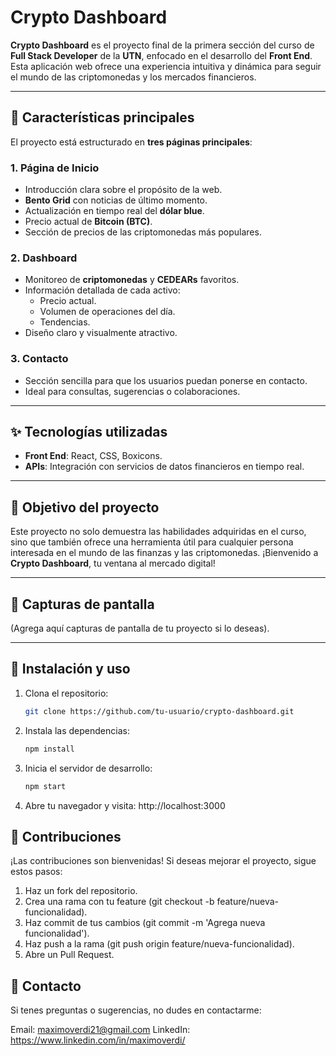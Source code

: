 # Crypto Dashboard

**Crypto Dashboard** es el proyecto final de la primera sección del curso de **Full Stack Developer** de la **UTN**, enfocado en el desarrollo del **Front End**. Esta aplicación web ofrece una experiencia intuitiva y dinámica para seguir el mundo de las criptomonedas y los mercados financieros.

---

## 🚀 Características principales

El proyecto está estructurado en **tres páginas principales**:

### 1. **Página de Inicio**
   - Introducción clara sobre el propósito de la web.
   - **Bento Grid** con noticias de último momento.
   - Actualización en tiempo real del **dólar blue**.
   - Precio actual de **Bitcoin (BTC)**.
   - Sección de precios de las criptomonedas más populares.

### 2. **Dashboard**
   - Monitoreo de **criptomonedas** y **CEDEARs** favoritos.
   - Información detallada de cada activo:
     - Precio actual.
     - Volumen de operaciones del día.
     - Tendencias.
   - Diseño claro y visualmente atractivo.

### 3. **Contacto**
   - Sección sencilla para que los usuarios puedan ponerse en contacto.
   - Ideal para consultas, sugerencias o colaboraciones.

---

## ✨ Tecnologías utilizadas

- **Front End**: React, CSS, Boxicons.
- **APIs**: Integración con servicios de datos financieros en tiempo real.

---

## 🎯 Objetivo del proyecto

Este proyecto no solo demuestra las habilidades adquiridas en el curso, sino que también ofrece una herramienta útil para cualquier persona interesada en el mundo de las finanzas y las criptomonedas. ¡Bienvenido a **Crypto Dashboard**, tu ventana al mercado digital!

---

## 📸 Capturas de pantalla

(Agrega aquí capturas de pantalla de tu proyecto si lo deseas).

---

## 🔧 Instalación y uso

1. Clona el repositorio:
   ```bash
   git clone https://github.com/tu-usuario/crypto-dashboard.git
2. Instala las dependencias:
   ```bash
   npm install
4. Inicia el servidor de desarrollo:
   ```bash
   npm start
5. Abre tu navegador y visita:
     http://localhost:3000

## 🙌 Contribuciones
¡Las contribuciones son bienvenidas! Si deseas mejorar el proyecto, sigue estos pasos:

1. Haz un fork del repositorio.
2. Crea una rama con tu feature (git checkout -b feature/nueva-funcionalidad).
3. Haz commit de tus cambios (git commit -m 'Agrega nueva funcionalidad').
4. Haz push a la rama (git push origin feature/nueva-funcionalidad).
5. Abre un Pull Request.

## 📧 Contacto
Si tenes preguntas o sugerencias, no dudes en contactarme:

Email: maximoverdi21@gmail.com
LinkedIn: https://www.linkedin.com/in/maximoverdi/
